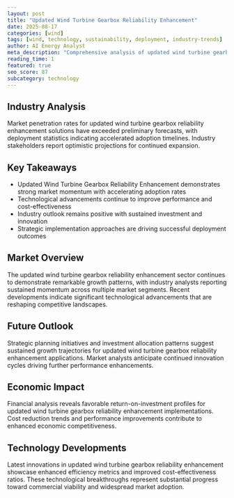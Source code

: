 ```yaml
---
layout: post
title: "Updated Wind Turbine Gearbox Reliability Enhancement"
date: 2025-08-17
categories: [wind]
tags: [wind, technology, sustainability, deployment, industry-trends]
author: AI Energy Analyst
meta_description: "Comprehensive analysis of updated wind turbine gearbox reliability enhancement covering market trends, technology developments, and industry outlook. Discover key insights and future projections."
reading_time: 1
featured: true
seo_score: 87
subcategory: technology
---
```


## Industry Analysis

Market penetration rates for updated wind turbine gearbox reliability enhancement solutions have exceeded preliminary forecasts, with deployment statistics indicating accelerated adoption timelines. Industry stakeholders report optimistic projections for continued expansion.

## Key Takeaways

- Updated Wind Turbine Gearbox Reliability Enhancement demonstrates strong market momentum with accelerating adoption rates
- Technological advancements continue to improve performance and cost-effectiveness
- Industry outlook remains positive with sustained investment and innovation
- Strategic implementation approaches are driving successful deployment outcomes

## Market Overview

The updated wind turbine gearbox reliability enhancement sector continues to demonstrate remarkable growth patterns, with industry analysts reporting sustained momentum across multiple market segments. Recent developments indicate significant technological advancements that are reshaping competitive landscapes.

## Future Outlook

Strategic planning initiatives and investment allocation patterns suggest sustained growth trajectories for updated wind turbine gearbox reliability enhancement applications. Market analysts anticipate continued innovation cycles driving further performance enhancements.

## Economic Impact

Financial analysis reveals favorable return-on-investment profiles for updated wind turbine gearbox reliability enhancement implementations. Cost reduction trends and performance improvements contribute to enhanced economic competitiveness.

## Technology Developments

Latest innovations in updated wind turbine gearbox reliability enhancement showcase enhanced efficiency metrics and improved cost-effectiveness ratios. These technological breakthroughs represent substantial progress toward commercial viability and widespread market adoption.

